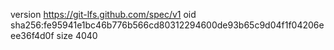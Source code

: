 version https://git-lfs.github.com/spec/v1
oid sha256:fe95941e1bc46b776b566cd80312294600de93b65c9d04f1f04206eee36f4d0f
size 4040
